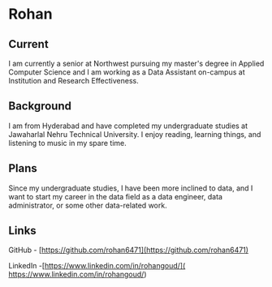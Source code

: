 # Rohan

## Current
I am currently a senior at Northwest pursuing my master's degree in Applied Computer Science and I am working as a Data Assistant on-campus at Institution and Research Effectiveness.

## Background
I am from Hyderabad and have completed my undergraduate studies at Jawaharlal Nehru Technical University. I enjoy reading, learning things, and listening to music in my spare time.

## Plans
Since my undergraduate studies, I have been more inclined to data, and I want to start my career in the data field as a data engineer, data administrator, or some other data-related work. 

## Links

GitHub - [https://github.com/rohan6471](https://github.com/rohan6471) 

LinkedIn -[https://www.linkedin.com/in/rohangoud/]( https://www.linkedin.com/in/rohangoud/)
